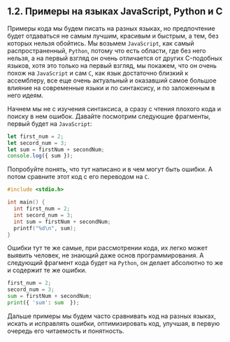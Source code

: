 ## 1.2. Примеры на языках JavaScript, Python и C

Примеры кода мы будем писать на разных языках, но предпочтение будет отдаваться не самым лучшим, красивым и быстрым, а тем, без которых нельзя обойтись. Мы возьмем `JavaScript`, как самый распространенный, `Python`, потому что есть области, где без него нельзя, а на первый взгляд он очень отличается от других C-подобных языков, хотя это только на первый взгляд, мы покажем, что он очень похож на `JavaScript` и сам `C`, как язык достаточно близкий к ассемблеру, все еще очень актуальный и оказавший самое большое влияние на современные языки и по синтаксису, и по заложенным в него идеям.

Начнем мы не с изучения синтаксиса, а сразу с чтения плохого кода и поиску в нем ошибок. Давайте посмотрим следующие фрагменты, первый будет на `JavaScript`:

```js
let first_num = 2;
let secord_num = 3;
let sum = firstNum + secondNum;
console.log({ sum });
```

Попробуйте понять, что тут написано и в чем могут быть ошибки. А потом сравните этот код с его переводом на `C`.

```c
#include <stdio.h>

int main() {
  int first_num = 2;
  int secord_num = 3;
  int sum = firstNum + secondNum;
  printf("%d\n", sum);
}
```

Ошибки тут те же самые, при рассмотрении кода, их легко может выявить человек, не знающий даже основ программирования. А следующий фрагмент кода будет на `Python`, он делает абсолютно то же и содержит те же ошибки.

```py
first_num = 2;
secord_num = 3;
sum = firstNum + secondNum;
print({ 'sum': sum  });
```

Дальше примеры мы будем часто сравнивать код на разных языках, искать и исправлять ошибки, оптимизировать код, улучшая, в первую очередь его читаемость и понятность.
